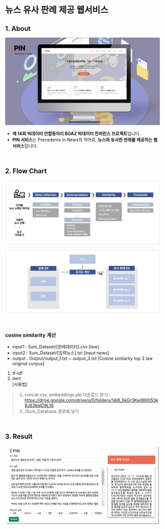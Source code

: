 # 뉴스 유사 판례 제공 웹서비스
## 1. About

<p align="center"><img src="https://github.com/bominkm/Similarity/blob/master/PIN.png?raw=true"></p>

- **제 14회 빅데이터 연합동아리 BOAZ 빅데이터 컨퍼런스 프로젝트**입니다.  
- **PIN 서비스**는 Precedents In News의 약어로, **뉴스와 유사한 판례를 제공하는 웹서비스**입니다.

<br>

## 2. Flow Chart
<p align="center"><img src="https://github.com/bominkm/Similarity/blob/master/Flow-Chart-Modeling.png?raw=true"></p>
<p align="center"><img src="https://github.com/bominkm/Similarity/blob/master/Flow-Chart-DB.png?raw=true"></p>

<br>

### cosine similarity 계산

* input1 : Sum_Dataset/[판례데이터].csv [law]
* input2 : Sum_Dataset/[입력뉴스].txt [input news]
* output : Output/output_1.txt ~ output_3.txt [Cosine similarity top 3 law original corpus]

1. tf-idf
2. bert    
  [사용법]   
  > 1. concat.csv, embeddings.pkl 다운로드 받기 : https://drive.google.com/drive/u/0/folders/14j8_1jkGr3KwI88Xl53k9J63kqID9L16
  > 2. /Sum_Database 경로에 넣기

<br>

## 3. Result
<p align="center"><img src="https://github.com/bominkm/Similarity/blob/master/Result.png?raw=true"></p>

<br>
